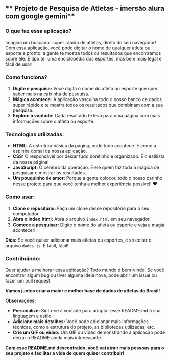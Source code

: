 ## ** Projeto de Pesquisa de Atletas - imersão alura com google gemini**

### **O que faz essa aplicação?**

Imagina um buscador super rápido de atletas, direto do seu navegador!  Com essa aplicação, você pode digitar o nome de qualquer atleta ou esporte e pronto: a gente te mostra todos os resultados que encontramos sobre ele. É tipo ter uma enciclopédia dos esportes, mas bem mais legal e fácil de usar!

### **Como funciona?**

1. **Digite e pesquise:** Você digita o nome do atleta ou esporte que quer saber mais na caixinha de pesquisa.
2. **Mágica acontece:** A aplicação vasculha todo o nosso banco de dados super rápido e te mostra todos os resultados que combinam com a sua pesquisa.
3. **Explore à vontade:** Cada resultado te leva para uma página com mais informações sobre o atleta ou esporte.

### **Tecnologias utilizadas:**

* **HTML:** A estrutura básica da página, onde tudo acontece. É como a espinha dorsal da nossa aplicação.
* **CSS:** O responsável por deixar tudo bonitinho e organizado. É o estilista da nossa página!
* **JavaScript:** O cérebro da operação. É ele quem faz toda a mágica de pesquisar e mostrar os resultados.
* **Um pouquinho de amor:** Porque a gente colocou todo o nosso carinho nesse projeto para que você tenha a melhor experiência possível! ❤️

### **Como usar:**

1. **Clone o repositório:** Faça um clone desse repositório para o seu computador.
2. **Abra o index.html:** Abra o arquivo `index.html` em seu navegador.
3. **Comece a pesquisar:** Digite o nome do atleta ou esporte e veja a magia acontecer!

**Dica:** Se você quiser adicionar mais atletas ou esportes, é só editar o arquivo `dados.js`. É fácil, fácil!

### **Contribuindo:**

Quer ajudar a melhorar essa aplicação? Todo mundo é bem-vindo! Se você encontrar algum bug ou tiver alguma ideia nova, pode abrir um issue ou fazer um pull request.

**Vamos juntos criar a maior e melhor base de dados de atletas do Brasil!** 

**Observações:**

* **Personalize:** Sinta-se à vontade para adaptar esse README.md à sua linguagem e estilo.
* **Adicione mais detalhes:** Você pode adicionar mais informações técnicas, como a estrutura do projeto, as bibliotecas utilizadas, etc.
* **Crie um GIF ou vídeo:** Um GIF ou vídeo demonstrando a aplicação pode deixar o README ainda mais interessante.

**Com esse README.md descontraído, você vai atrair mais pessoas para o seu projeto e facilitar a vida de quem quiser contribuir!**

